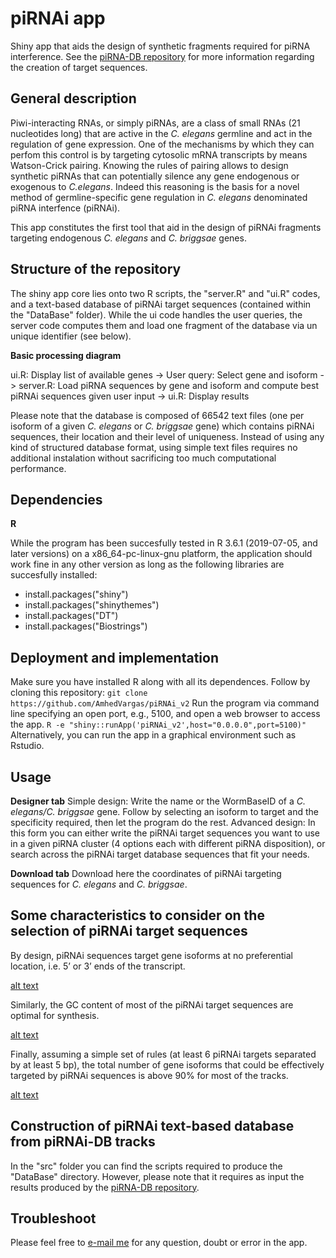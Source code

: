 # piRNAi app
Shiny app that aids the design of synthetic fragments required for piRNA interference. See the [piRNA-DB repository](https://github.com/AmhedVargas/piRNAi-DB) for more information regarding the creation of target sequences.

## General description
Piwi-interacting RNAs, or simply piRNAs, are a class of small RNAs (21 nucleotides long) that are active in the *C. elegans* germline and act in the regulation of gene expression. One of the mechanisms by which they can perfom this control is by targeting cytosolic mRNA transcripts by means Watson-Crick pairing. Knowing the rules of pairing allows to design synthetic piRNAs that can potentially silence any gene endogenous or exogenous to *C.elegans*. Indeed this reasoning is the basis for a novel method of germline-specific gene regulation in *C. elegans* denominated piRNA interfence (piRNAi).

This app constitutes the first tool that aid in the design of piRNAi fragments targeting endogenous *C. elegans* and *C. briggsae* genes. 

## Structure of the repository
The shiny app core lies onto two R scripts, the "server.R" and "ui.R" codes, and a text-based database of piRNAi target sequences (contained within the "DataBase" folder). While the ui code handles the user queries, the server code computes them and load one fragment of the database via un unique identifier (see below).

**Basic processing diagram**

ui.R: Display list of available genes -> User query: Select gene and isoform -> server.R: Load piRNA sequences by gene and isoform and compute best piRNAi sequences given user input -> ui.R: Display results

Please note that the database is composed of 66542 text files (one per isoform of a given *C. elegans* or *C. briggsae* gene) which contains piRNAi sequences, their location and their level of uniqueness. Instead of using any kind of structured database format, using simple text files requires no additional instalation without sacrificing too much computational performance.

## Dependencies
**R**

While the program has been succesfully tested in R 3.6.1 (2019-07-05, and later versions) on a x86_64-pc-linux-gnu platform, the application should work fine in any other version as long as the following libraries are succesfully installed:

*   install.packages("shiny")
*   install.packages("shinythemes")
*   install.packages("DT")
*   install.packages("Biostrings")

## Deployment and implementation
Make sure you have installed R along with all its dependences. Follow by cloning this repository:
`git clone https://github.com/AmhedVargas/piRNAi_v2`
Run the program via command line specifying an open port, e.g., 5100, and open a web browser to access the app.
`R -e "shiny::runApp('piRNAi_v2',host="0.0.0.0",port=5100)"`
Alternatively, you can run the app in a graphical environment such as Rstudio.

## Usage
**Designer tab**
Simple design: Write the name or the WormBaseID of a *C. elegans/C. briggsae* gene. Follow by selecting an isoform to target and the specificity required, then let the program do the rest.
Advanced design: In this form you can either write the piRNAi target sequences you want to use in a given piRNA cluster (4 options each with different piRNA disposition), or search across the piRNAi target database sequences that fit your needs.

**Download tab**
Download here the coordinates of piRNAi targeting sequences for *C. elegans* and *C. briggsae*.

## Some characteristics to consider on the selection of piRNAi target sequences
By design, piRNAi sequences target gene isoforms at no preferential location, i.e. 5’ or 3’ ends of the transcript.

[alt text](https://github.com/AmhedVargas/piRNAi_v2/tree/master/img/SF1.jpg?raw=true)

Similarly, the GC content of most of the piRNAi target sequences are optimal for synthesis.  

[alt text](https://github.com/AmhedVargas/piRNAi_v2/tree/master/img/SF2.jpg?raw=true)

Finally, assuming a simple set of rules (at least 6 piRNAi targets separated by at least 5 bp), the total number of gene isoforms that could be effectively targeted by piRNAi sequences is above 90% for most of the tracks.

[alt text](https://github.com/AmhedVargas/piRNAi_v2/tree/master/img/SF3_combined.jpg?raw=true)

## Construction of piRNAi text-based database from piRNAi-DB tracks
In the "src" folder you can find the scripts required to produce the "DataBase" directory. However, please note that it requires as input the results produced by the [piRNA-DB repository](https://github.com/AmhedVargas/piRNAi-DB).
 
## Troubleshoot

Please feel free to [e-mail me](mailto:amhed.velazquez@kaust.edu.sa) for any question, doubt or error in the app.

